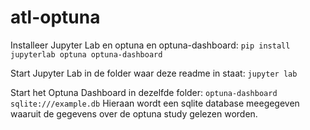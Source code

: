 # atl-optuna

Installeer Jupyter Lab en optuna en optuna-dashboard:
`pip install jupyterlab optuna optuna-dashboard`

Start Jupyter Lab in de folder waar deze readme in staat:
`jupyter lab`

Start het Optuna Dashboard in dezelfde folder:
`optuna-dashboard sqlite:///example.db`
Hieraan wordt een sqlite database meegegeven waaruit de gegevens over de optuna study gelezen worden.
